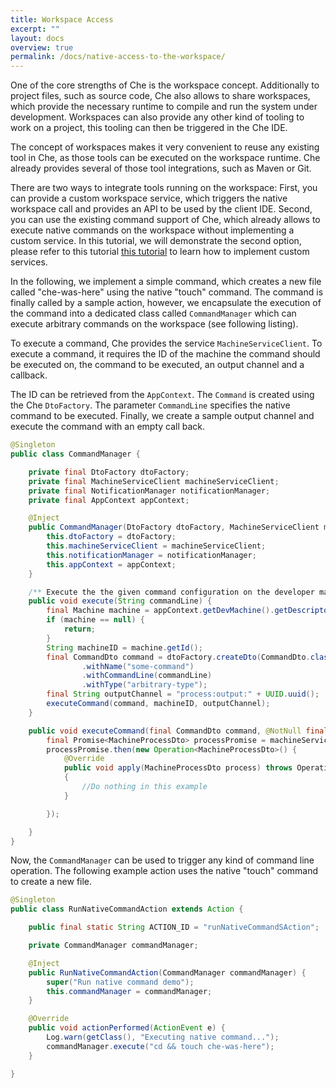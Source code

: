 ```yaml
---
title: Workspace Access
excerpt: ""
layout: docs
overview: true
permalink: /docs/native-access-to-the-workspace/
---
```

One of the core strengths of Che is the workspace concept. Additionally to project files, such as source code, Che also allows to share workspaces, which provide the necessary runtime to compile and run the system under development. Workspaces can also provide any other kind of tooling to work on a project, this tooling can then be triggered in the Che IDE.

The concept of workspaces makes it very convenient to reuse any existing tool in Che, as those tools can be executed on the workspace runtime. Che already provides several of those tool integrations, such as Maven or Git.

There are two ways to integrate tools running on the workspace: First, you can provide a custom workspace service, which triggers the native workspace call and provides an API to be used by the client IDE. Second, you can use the existing command support of Che, which already allows to execute native commands on the workspace without implementing a custom service. In this tutorial, we will demonstrate the second option, please refer to this tutorial [this tutorial](doc:serverworkspace-access) to learn how to implement custom services.

In the following, we implement a simple command, which creates a new file called "che-was-here" using the native "touch" command. The command is finally called by a sample action, however, we encapsulate the execution of the command into a dedicated class called `CommandManager` which can execute arbitrary commands on the workspace (see following listing).

To execute a command, Che provides the service `MachineServiceClient`. To execute a command, it requires the ID of the machine the command should be executed on, the command to be executed, an output channel and a callback.

The ID can be retrieved from the `AppContext`. The `Command` is created using the Che `DtoFactory`. The parameter `CommandLine` specifies the native command to be executed. Finally, we create a sample output channel and execute the command with an empty call back.
```java  
@Singleton
public class CommandManager {

    private final DtoFactory dtoFactory;
    private final MachineServiceClient machineServiceClient;
    private final NotificationManager notificationManager;
    private final AppContext appContext;

    @Inject
    public CommandManager(DtoFactory dtoFactory, MachineServiceClient machineServiceClient, NotificationManager notificationManager, AppContext appContext) {
        this.dtoFactory = dtoFactory;
        this.machineServiceClient = machineServiceClient;
        this.notificationManager = notificationManager;
        this.appContext = appContext;
    }

    /** Execute the the given command configuration on the developer machine. */
    public void execute(String commandLine) {
        final Machine machine = appContext.getDevMachine().getDescriptor();
        if (machine == null) {
            return;
        }
        String machineID = machine.getId();
        final CommandDto command = dtoFactory.createDto(CommandDto.class)
                .withName("some-command")
                .withCommandLine(commandLine)
                .withType("arbitrary-type");
        final String outputChannel = "process:output:" + UUID.uuid();
        executeCommand(command, machineID, outputChannel);
    }

    public void executeCommand(final CommandDto command, @NotNull final String machineID, String outputChannel) {
        final Promise<MachineProcessDto> processPromise = machineServiceClient.executeCommand(machineID, command, outputChannel);
        processPromise.then(new Operation<MachineProcessDto>() {
            @Override
            public void apply(MachineProcessDto process) throws OperationException
            {
                //Do nothing in this example
            }

        });

    }
}
```
Now, the `CommandManager` can be used to trigger any kind of command line operation. The following example action uses the native "touch" command to create a new file.
```java  
@Singleton
public class RunNativeCommandAction extends Action {

    public final static String ACTION_ID = "runNativeCommandSAction";

    private CommandManager commandManager;

    @Inject
    public RunNativeCommandAction(CommandManager commandManager) {
        super("Run native command demo");
        this.commandManager = commandManager;
    }

    @Override
    public void actionPerformed(ActionEvent e) {
        Log.warn(getClass(), "Executing native command...");
        commandManager.execute("cd && touch che-was-here");
    }

}
```

